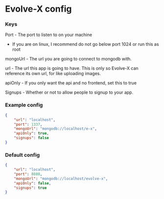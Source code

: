 # Evolve-X config

### Keys

Port - The port to listen to on your machine

- If you are on linux, I recommend do not go below port 1024 or run this as root

mongoUrl - The url you are going to connect to mongodb with.

url - The url this app is going to have. This is only so Evolve-X can reference its own url, for like uploading images.

apiOnly - If you only want the api and no frontend, set this to true

Signups - Whether or not to allow people to signup to your app.

### Example config

```json
{
    "url": "localhost",
    "port": 1337,
    "mongoUrl": "mongodb://localhost/e-x",
    "apiOnly": true,
    "signups": false
}
```

### Default config

```json
{
    "url": "localhost",
    "port": 8888,
    "mongoUrl": "mongodb://localhost/evolve-x",
    "apiOnly": false,
    "signups": true
}
```
